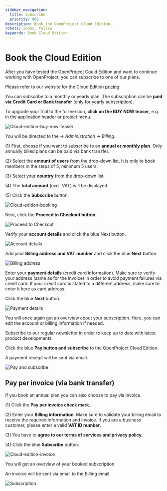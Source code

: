 ```yaml
---
sidebar_navigation:
  title: Subscribe
  priority: 960
description: Book the OpenProject Cloud Edition.
robots: index, follow
keywords: Book Cloud Edition
---
```

# Book the Cloud Edition

After you have tested the OpenProject Could Edition and want to continue working with OpenProject, you can subscribe to one of our plans.

Please refer to our website for the Cloud Edition [pricing](https://www.openproject.org/pricing/).

You can subscribe to a monthly or yearly plan. The subscription can be **paid via Credit Card or Bank transfer** (only for yearly subscription).



To upgrade your trial to the full version, **click on the BUY NOW teaser**, e.g. in the application header or project menu.

![Cloud-edition-buy-now-teaser](Cloud-edition-buy-now-teaser.png)

You will be directed to the -> *Administration* -> *Billing*.

(1) First, choose if you want to subscribe to an **annual or monthly plan**. Only annually billed plans can be paid via bank transfer.

(2) Select the **amount of users** from the drop-down list. It is only to book members in the steps of 5, minimum 5 users.

(3) Select your **country** from the drop-down list.

(4) The **total amount** (excl. VAT) will  be displayed.

(5) Click the **Subscribe** button.

![Cloud-edition-booking](Cloud-edition-booking.png)

Next, click the **Proceed to Checkout button**.

![Proceed to Checkout](image-20200115140341853.png)

Verify your **account details** and click the blue Next button.

![Account details](image-20200115140444053.png)

Add your **Billing address and VAT number** and click the blue **Next** button.

![Billing address](image-20200115140630463.png)

Enter your **payment details** (credit card information). Make sure to verify your address (same as for the invoice) in order to avoid payment failures via credit card. If your credit card is stated to a different address, make sure to enter it here as card address.

Click the blue **Next** button.

![Payment details](image-20200115140927046.png)

You will once again get an overview about your subscription. 
Here, you can edit the account or billing information if needed.

Subscribe to our regular newsletter in order to keep up to date with latest product developments.

Click the blue **Pay button and subscribe** to the OpenProject Cloud Edition.

A payment receipt will be sent via email.

![Pay and subscribe](image-20200115141131383.png)

## Pay per invoice (via bank transfer)

If you book an annual plan you can also choose to pay via invoice.

(1) Click the **Pay per invoice check mark**.

(2) Enter your **Billing information**. Make sure to validate your billing email to receive the required information and invoice.
If you are a business customer, please enter a valid **VAT ID number**.

(3) You have to **agree to our terms of services and privacy policy**.

(4) Click the blue **Subscribe** button.

 ![Cloud-edition-invoice](Cloud-edition-invoice.png)

You will get an overview of your booked subscription.

An invoice will be sent via email to the Billing email.

![Subscription](image-20200115141724205.png)